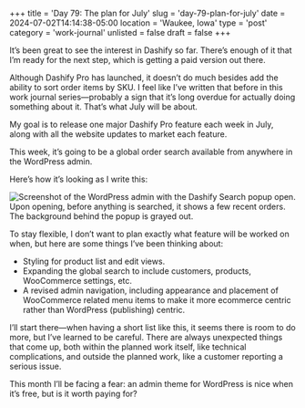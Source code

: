 +++
title = 'Day 79: The plan for July'
slug = 'day-79-plan-for-july'
date = 2024-07-02T14:14:38-05:00
location = 'Waukee, Iowa'
type = 'post'
category = 'work-journal'
unlisted = false
draft = false
+++

It’s been great to see the interest in Dashify so far. There’s enough of it that I’m ready for the next step, which is getting a paid version out there.

Although Dashify Pro has launched, it doesn’t do much besides add the ability to sort order items by SKU. I feel like I’ve written that before in this work journal series—probably a sign that it’s long overdue for actually doing something about it. That’s what July will be about.

My goal is to release one major Dashify Pro feature each week in July, along with all the website updates to market each feature.

This week, it’s going to be a global order search available from anywhere in the WordPress admin.

Here’s how it’s looking as I write this:

![Screenshot of the WordPress admin with the Dashify Search popup open. Upon opening, before anything is searched, it shows a few recent orders. The background behind the popup is grayed out.](/day-79-plan-for-july/dashify-search-early-progress.png)

To stay flexible, I don’t want to plan exactly what feature will be worked on when, but here are some things I’ve been thinking about:

- Styling for product list and edit views.
- Expanding the global search to include customers, products, WooCommerce settings, etc.
- A revised admin navigation, including appearance and placement of WooCommerce related menu items to make it more ecommerce centric rather than WordPress (publishing) centric.

I’ll start there—when having a short list like this, it seems there is room to do more, but I’ve learned to be careful. There are always unexpected things that come up, both within the planned work itself, like technical complications, and outside the planned work, like a customer reporting a serious issue.

This month I’ll be facing a fear: an admin theme for WordPress is nice when it’s free, but is it worth paying for?
